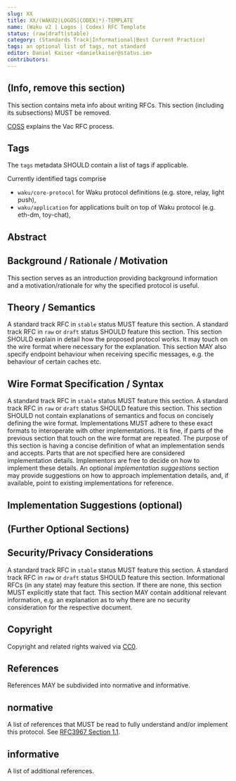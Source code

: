 ```yaml
---
slug: XX
title: XX/(WAKU2|LOGOS|CODEX|*)-TEMPLATE
name: (Waku v2 | Logos | Codex) RFC Template
status: (raw|draft|stable)
category: (Standards Track|Informational|Best Current Practice)
tags: an optional list of tags, not standard
editor: Daniel Kaiser <danielkaiser@status.im>
contributors:
---
```


## (Info, remove this section)

This section contains meta info about writing RFCs.
This section (including its subsections) MUST be removed.

[COSS](https://rfc.vac.dev/spec/1/) explains the Vac RFC process.

## Tags

The `tags` metadata SHOULD contain a list of tags if applicable.

Currently identified tags comprise

* `waku/core-protocol` for Waku protocol definitions (e.g. store, relay, light push),
* `waku/application` for applications built on top of Waku protocol
(e.g. eth-dm, toy-chat),

## Abstract

## Background / Rationale / Motivation

This section serves as an introduction providing background information and
a motivation/rationale for why the specified protocol is useful.

## Theory / Semantics

A standard track RFC in `stable` status MUST feature this section.
A standard track RFC in `raw` or `draft` status SHOULD feature this section.
This section SHOULD explain in detail how the proposed protocol works.
It may touch on the wire format where necessary for the explanation.
This section MAY also specify endpoint behaviour when receiving specific messages,
e.g. the behaviour of certain caches etc.

## Wire Format Specification / Syntax

A standard track RFC in `stable` status MUST feature this section.
A standard track RFC in `raw` or `draft` status SHOULD feature this section.
This section SHOULD not contain explanations of semantics and
focus on concisely defining the wire format.
Implementations MUST adhere to these exact formats to interoperate with other implementations.
It is fine, if parts of the previous section that touch on the wire format are repeated.
The purpose of this section is having a concise definition
of what an implementation sends and accepts.
Parts that are not specified here are considered implementation details.
Implementors are free to decide on how to implement these details.
An optional *implementation suggestions* section may provide suggestions
on how to approach implementation details, and,
if available, point to existing implementations for reference.

## Implementation Suggestions (optional)

## (Further Optional Sections)

## Security/Privacy Considerations

A standard track RFC in `stable` status MUST feature this section.
A standard track RFC in `raw` or `draft` status SHOULD feature this section.
Informational RFCs (in any state) may feature this section.
If there are none, this section MUST explicitly state that fact.
This section MAY contain additional relevant information,
e.g. an explanation as to why there are no security consideration
for the respective document.

## Copyright

Copyright and related rights waived via [CC0](https://creativecommons.org/publicdomain/zero/1.0/).

## References

References MAY be subdivided into normative and informative.

## normative

A list of references that MUST be read to fully understand and/or
implement this protocol.
See [RFC3967 Section 1.1](https://datatracker.ietf.org/doc/html/rfc3967#section-1.1).

## informative

A list of additional references.
